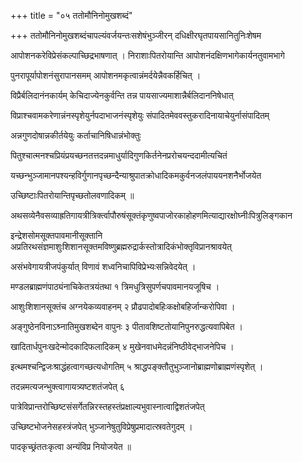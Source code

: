 +++
title = "०५ ततोमौनिनोमुखशब्दं"

+++
ततोमौनिनोमुखशब्दंचापल्यंवर्जयन्तःसशेषंभुञ्जीरन् दधिक्षीरघृतपायसानितुनिःशेषम

आपोशनकरेविप्रेसंकल्पाच्छिद्रभाषणात् । निराशाःपितरोयान्ति आपोशनंदक्षिणभागेकार्यनतुवामभागे

पुनरापूर्यापोशनंसुरापानसमम् आपोशनमकृत्वान्नंमर्दयेन्नैवकर्हिचित् ।

विप्रैर्बलिदानंनकार्यम् केचिदाज्येनकुर्वन्ति तन्न पायसाज्यमाशान्नैर्बलिदाननिषेधात्

विप्राश्चवामकरेणान्नंनस्पृशेयुर्नपदाभाजनंस्पृशेयुः संपादितमेववस्तुकरादिनायाचेयुर्नासंपादितम्

अन्नगुणदोषान्नकीर्तयेयुः कर्ताचानिषिधान्नंभोक्तुः

पितुश्चात्मनश्चप्रियंप्रयच्छनतत्तदन्नमाधुर्यादिगुणकिर्तनेनप्ररोचयन्ददामीत्यचितं

यच्छन्भुञ्जामानपश्यन्हविर्गुणानपृच्छन्दैन्याश्रुपातक्रोधादिकमकुर्वनजलंपाययनशनैर्भोजयेत

उच्छिष्टाःपितरोयान्तिपृच्छतोलवणादिकम् ॥

अथसव्येनैवसव्याह्रतिगायत्रीत्रिर्क्त्वापौरुषंसूक्तंकृणुष्वपाजोरकाहोहणमित्याद्यारक्षोघ्नीःपित्रुलिङ्गकान

इन्द्रेशसोमसूक्तपावमानीसूक्तानि अप्रतिरथसंज्ञमाशुःशिशानसूक्तमविष्णुब्रह्मरुद्रार्कस्तोत्रादिकंभोक्तृविप्रानश्रावयेत्

असंभवेगायत्रीजपंकुर्यात् विणावं शध्वनिचापिविप्रेभ्यःसन्निवेदयेत् ।

मण्डलब्राह्मणंपाठ्यंनाचिकेतत्रयंतथा १ त्रिमधुत्रिसुपर्णचपावमानयजूषिच ।

आशुःशिशानसूक्तंच अग्नयेकव्यवाहनम् २ प्रौढपादोबहिःकक्षोबहिर्जान्करोपिवा ।

अङ्गुष्ठेनविनाऽश्र्नातिमुखशब्देन वापुनः ३ पीतावशिष्टतोयानिपुनरुद्धत्यवापिबेत ।

खादितार्धपुनःखदेन्मोदकादिफलादिकम् ४ मुखेनवाधमेदन्नंनिष्ठीवेद्भाजनेपिच ।

इत्थमश्चन्द्विजःश्राद्धंहत्वागच्छत्यधोगतिम् ५ श्राद्धपङ्क्तौतुभुञ्जानोब्राह्मणोब्राह्मणंस्पृशेत् ।

तदन्नमत्यजन्भुक्त्वागायत्र्यष्टशतंजपेत् ६

पात्रेविप्रान्तरोच्छिष्टसंसर्गेतन्निरस्तहस्तंप्रक्षाल्यभुवास्नात्वाद्विशतंजपेत्

उच्छिष्टभोजनेसहस्त्रंजपेत् भुञ्जानेषुतुविप्रेषुप्रमादात्स्रवतेगुदम् ।

पादकृच्छ्रंततःकृत्वा अन्यंविप्र नियोजयेत ॥
